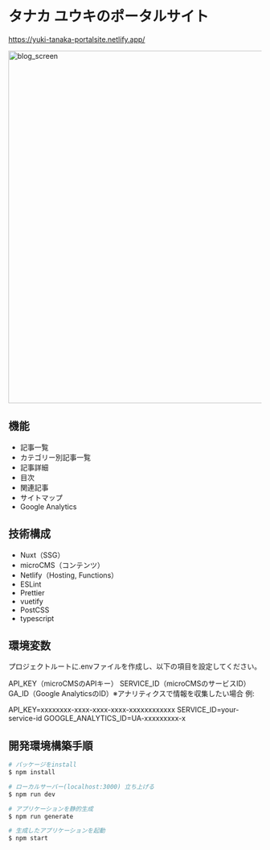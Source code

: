 # タナカ ユウキのポータルサイト
https://yuki-tanaka-portalsite.netlify.app/  

<img width="700" alt="blog_screen" src="https://user-images.githubusercontent.com/60835765/134660487-4e899857-acc0-469b-bade-dc0ba0d2396a.png">

## 機能
- 記事一覧
- カテゴリー別記事一覧
- 記事詳細
- 目次
- 関連記事
- サイトマップ
- Google Analytics

## 技術構成
- Nuxt（SSG）
- microCMS（コンテンツ）
- Netlify（Hosting, Functions）
- ESLint
- Prettier
- vuetify
- PostCSS
- typescript

## 環境変数
プロジェクトルートに.envファイルを作成し、以下の項目を設定してください。

API_KEY（microCMSのAPIキー）
SERVICE_ID（microCMSのサービスID）
GA_ID（Google AnalyticsのID）※アナリティクスで情報を収集したい場合
例:

API_KEY=xxxxxxxx-xxxx-xxxx-xxxx-xxxxxxxxxxxx
SERVICE_ID=your-service-id
GOOGLE_ANALYTICS_ID=UA-xxxxxxxxx-x


## 開発環境構築手順

```bash
# パッケージをinstall
$ npm install

# ローカルサーバー(localhost:3000) 立ち上げる
$ npm run dev

# アプリケーションを静的生成
$ npm run generate

# 生成したアプリケーションを起動
$ npm start
```


